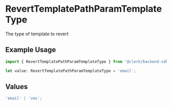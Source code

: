 # RevertTemplatePathParamTemplateType

The type of template to revert

## Example Usage

```typescript
import { RevertTemplatePathParamTemplateType } from '@clerk/backend-sdk/models/operations';

let value: RevertTemplatePathParamTemplateType = 'email';
```

## Values

```typescript
'email' | 'sms';
```

